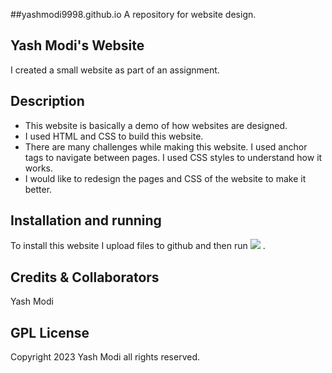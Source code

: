 ##yashmodi9998.github.io
A repository for website design.

## Yash Modi's Website
I created a small website as part of an assignment.
## Description
- This website is basically a demo of how websites are designed.
- I used HTML and CSS to build this website.
- There are many challenges while making this website. I used anchor tags to navigate between pages. I used CSS styles to understand how it works.
- I would like to redesign the pages and CSS of the website to make it better.

## Installation and running
To install this website I upload files to github and then run ![](https://yashmodi9998.github.io/) .

## Credits & Collaborators
Yash Modi

## GPL License
Copyright 2023 Yash Modi all rights reserved.
